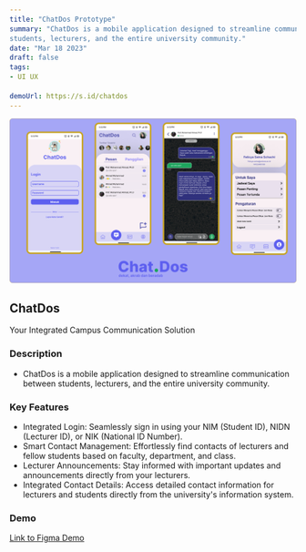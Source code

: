 ```yaml
---
title: "ChatDos Prototype"
summary: "ChatDos is a mobile application designed to streamline communication between
students, lecturers, and the entire university community."
date: "Mar 18 2023"
draft: false
tags:
- UI UX

demoUrl: https://s.id/chatdos
---
```


![!\[ChatDos\] ()](<../../../../public/projects/Thumbnail chatdos.png>)

## ChatDos

Your Integrated Campus Communication Solution

### Description

- ChatDos is a mobile application designed to streamline communication between
students, lecturers, and the entire university community.

### Key Features

- Integrated Login: Seamlessly sign in using your NIM (Student ID), NIDN
(Lecturer ID), or NIK (National ID Number).
- Smart Contact Management: Effortlessly find contacts of lecturers and
fellow students based on faculty, department, and class.
- Lecturer Announcements: Stay informed with important updates and
announcements directly from your lecturers.
- Integrated Contact Details: Access detailed contact information for lecturers
and students directly from the university's information system.

### Demo

[Link to Figma Demo](https://s.id/chatdos)
